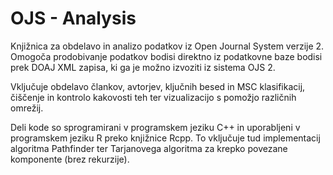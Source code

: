 # OJS - Analysis

Knjižnica za obdelavo in analizo podatkov iz Open Journal System verzije 2.
Omogoča prodobivanje podatkov bodisi direktno iz podatkovne baze bodisi prek DOAJ XML zapisa, ki ga je možno izvoziti iz sistema OJS 2. 

Vključuje obdelavo člankov, avtorjev, ključnih besed in MSC klasifikacij, čiščenje in kontrolo kakovosti teh ter vizualizacijo s pomožjo različnih omrežij.

Deli kode so sprogramirani v programskem jeziku C++ in uporabljeni v programskem jeziku R preko knjižnice Rcpp. To vključuje tud implementacij algoritma Pathfinder ter Tarjanovega algoritma za krepko povezane komponente (brez rekurzije).